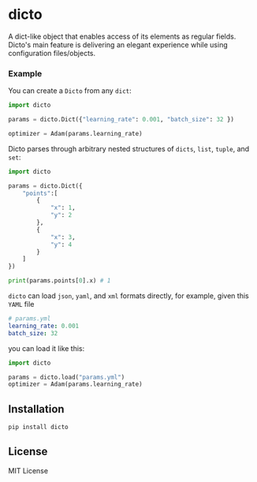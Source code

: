 # dicto
A dict-like object that enables access of its elements as regular fields. Dicto's main feature is delivering an elegant experience while using configuration files/objects. 

### Example
You can create a `Dicto` from any `dict`: 

```python
import dicto

params = dicto.Dict({"learning_rate": 0.001, "batch_size": 32 })

optimizer = Adam(params.learning_rate)
```

Dicto parses through arbitrary nested structures of `dicts`, `list`, `tuple`, and `set`: 

```python
import dicto

params = dicto.Dict({
    "points":[
        {
            "x": 1,
            "y": 2
        },
        {
            "x": 3,
            "y": 4
        }
    ]
})

print(params.points[0].x) # 1
```
`dicto` can load `json`, `yaml`, and `xml` formats directly, for example, given this `YAML` file
```yaml
# params.yml
learning_rate: 0.001
batch_size: 32
```

you can load it like this:

```python
import dicto

params = dicto.load("params.yml")
optimizer = Adam(params.learning_rate)
```

## Installation
```bash
pip install dicto
```

## License
MIT License